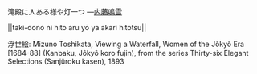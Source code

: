 滝殿に人ある様や灯一つ
—[内藤鳴雪](https://ja.wikipedia.org/wiki/内藤鳴雪)

||taki-dono ni hito aru yō ya akari hitotsu||

浮世絵: Mizuno Toshikata, Viewing a Waterfall, Women of the Jôkyô Era [1684-88] (Kanbaku, Jôkyô koro fujin), from the series Thirty-six Elegant Selections (Sanjûroku kasen), 1893